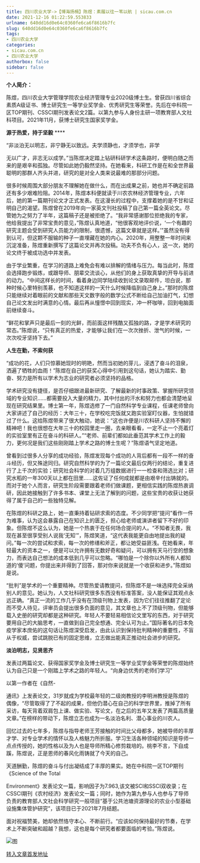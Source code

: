 ```yaml
---
title: 四川农业大学->【博海扬楫】陈煜：素履以往一苇以航 | sicau.com.cn
date: 2021-12-16 01:22:59.553833
urlname: 640dd16d0e64c0360fe6ca6f8616b7fc
slug: 640dd16d0e64c0360fe6ca6f8616b7fc
tags: 
- 四川农业大学
categories:
- sicau.com.cn
- 四川农业大学
authorbox: false
sidebar: false
---
```

**个人简介：**

陈煜，四川农业大学管理学院农业经济管理专业2020级博士生。曾获四川省综合素质A级证书、博士研究生一等学业奖学金、优秀研究生等荣誉。先后在中科院一区TOP期刊、CSSCI期刊发表论文2篇。以第九参与人身份主研一项教育部人文社科项目。2021年11月，获博士研究生国家奖学金。

**源于热爱，持于坚毅** ****

“非淡泊无以明志，非宁静无以致远。夫学须静也，才须学也，非学
<!--more-->
无以广才，非志无以成学。”当陈煜决定踏上钻研科研学术这条路时，便明白随之而来的是艰辛和孤独。尽管如此她仍毅然坚持。在她看来，科研工作是在和全世界最聪明的那群人齐头并进，研究的是对全人类来说最难的那部分问题。

很多时候周围大部分朋友不理解她在做什么，而在出成果之前，她也并不确定前路还有多少艰难险阻。2014年，陈煜本科便就读于川农农林经济管理专业，六年后，她的第一篇期刊论文才正式发表。在这漫长的过程中，支撑着她的是不甘和证明自己的渴望。陈煜曾在2019年向一家英文刊社投稿了自己第一篇全英论文。尽管她为之努力了半年，这篇稿子还是被拒绝了。“我非常感谢那位拒绝我的专家，他给我提出了非常宝贵的意见，”陈煜认真地道，“他很客观地评价说，‘一个有趣的研究主题会受到研究人员能力的限制，很遗憾，这篇文章就是这样。’”虽然没有得到认可，但这颗不服输的种子一直埋藏在她的内心。2020年，用整整一年时间来沉淀准备，陈煜重新撰写了这篇论文并再次投稿。功夫不负有心人，这一次，她的论文终于被成功选中并发表。

由于学业繁重，在学习的道路上难免会有难以排解的情绪与压力。每当此时，陈煜会选择跑步锻炼，或跟导师、朋辈交流谈心，从他们的身上获取真挚的开导与前进的动力。“中间这样长的时间，看着身边同学陆续收到论文录取邮件，坦白说，那种时候心里特别羡慕，也不知道这样的一天什么时候降临到自己身上。”那时的陈煜只能继续对着眼前的文献和那些天文数字般的数学公式不断给自己加油打气，幻想自己论文发出时满意的心情。最后再从憧憬中回到现实，冲一杯咖啡，回到电脑面前继续奋斗。

“鲜花和掌声只是最后一刻的光鲜，而前面这样残酷又孤独的路，才是学术研究的常态。”陈煜说，“只有真正的热爱，才能够让我们在一次次挫折、泄气的时候，一次次咬牙坚持下去。”

**人生在勤，不索何获**

“成功的花，人们只惊慕她现时的明艳，然而当初她的芽儿，浸透了奋斗的泪泉，洒遍了牺牲的血雨！”陈煜在自己的获奖心得中引用到这句话，她认为踏实、勤奋、努力是所有以学术为志业的研究者必须坚持的品格。

学术研究没有捷径，是否仔细跟进最新研究、了解最新的时事政策、掌握所研究领域的专业知识……都需要投入大量的精力，其中付出的汗水和努力也都会清楚地呈现在研究结果里。博士第一年，陈煜选修了一门自然科学专业课程，任课老师曾向大家讲述了自己的经历：大年三十，在学校吃完饭就又跑实验室盯仪器，生怕就错过了什么。这给陈煜带来了很大触动，她说：“这也许便是川农科研人坚持不懈的精神吧！我也很想在大年三十的校园里走一圈，去亲眼看看，一定不止一个亮着灯的实验室里有正在奋斗的科研人。”“老师、前辈们都如此垂范其学术工作上的毅力，更何况是我们这些刚刚踏上学术之路的博士生呢？”陈煜语气坚定地道。

曾看到过很多人分享的成功经验，陈煜发现每个成功的人背后都有一段不一样的奋斗经历，但又殊途同归。研究自然科学的为了一篇论文最后仅两行的结论，重复进行了上千次的实验；研究社会科学的对着几万组数据进行一一检查和筛选比对；研究水稻的一年300天以上都在田里……这佐证了任何成就都是由艰辛付出铸就的。而对于她个人而言，研究生阶段需要跟着老师们做课题，更相信实践的陈煜热衷调研，因此她接触到了许多书本、课堂上无法了解到的问题，这些宝贵的收获让她获得了属于自己的一些独特见解。

在陈煜的科研之路上，她一直秉持着钻研求索的态度。不少同学把“提问”看作一件为难事，认为这会暴露自己在知识上的匮乏，担心给老师或演讲者留下不好的印象。但陈煜不这么认为，她是一个热衷于在任何场合提问的人。“不知者无畏，我现在甚至很享受别人说我‘无知’”，陈煜笑道，“这代表我能更自由地提出我的疑问。”每一次的尝试和求索，每一次的修缮和斧正，都让她受益匪浅。在她看来，年轻最大的资本之一，便是可以允许拥有无数好奇和疑问，可以拥有天马行空的想象力，而表达自己想法的成本低到几乎可以忽略。“哪怕是一个除你以外所有人都知道的‘傻’问题，你提出来并得到了回答，那对你来说就是一个收获和进步。”陈煜如是说。

“批判”是学术的一个重要精神。尽管热爱请教提问，但陈煜不是一味选择完全采纳别人的意见。她认为，人文社科研究很多东西没有标准答案，没人能保证其观点永远正确。“真正一流的工作几乎没有在顶级刊物上发表，因为它们往往推翻了定论而不受人待见，评审员会提出很多负面的意见，其文章也上不了顶级刊物，但能够载入史册的研究却都是这种研究。年轻人不要轻易相信论文里写的东西，对于研究要用自己的大脑思考，一直做到自己完全想通、完全认可为止。”国际著名的日本免疫学家本庶佑的这句话让陈煜深受启发，由此认识到保持批判精神的重要性，不盲从于权威，尝试跳脱已有的固定思维，立志做出能真正推动社会进步的研究。

**淡泊明志，见贤思齐**

发表过两篇论文、获得国家奖学金及博士研究生一等学业奖学金等荣誉的陈煜始终认为自己只是一个刚踏上学术之路的年轻人。“向身边优秀的老师们学习”

以第一作者在《自然-

通讯》上发表论文，31岁就成为学校最年轻的二级岗教授的李明洲教授是陈煜的偶像，“尽管取得了了不起的成果，但他仍潜心在自己的科学世界里，推掉了所有采访，每天背着双肩包上课、做实验、写论文，在之后的五年又发表了两篇高质量文章。”在榜样的带动下，陈煜立志也成为一名淡泊名利、潜心事业的川农人。

回忆过去的七年多，陈煜与指导老师王芳接触的时间比父母都多，她被导师的丰厚才学、对专业学术的情怀以及人格魅力所折服。学习生活各种领域的知识是导师一点点传授的，她的性格以及为人也是导师所精心修剪栽培的。桃李不言，下自成蹊，陈煜说，正是恩师的春风化雨铸就了今天的自己。

天道酬勤，陈煜的奋斗与付出凝结成了丰厚的果实。她在中科院一区TOP期刊《Science of the Total

Environment》发表论文一篇，影响因子为7.963,该文被SCI和SSCI双收录；在CSSCI期刊《农村经济》发表论文一篇；同时，她作为第九参与人也参与了导师负责的教育部人文社会科学研究一般项目“基于公共池塘资源理论的农业小型基础设施集体管护研究”，该项目已于2021年7月结题。

面对祝福赞美，她却依然恪守本心、不断前行。“应该如何保持最好的节奏，在学术上不断突破和超越？我想，这也是每个研究者都要面临的考验。”陈煜说。

![图](https://news.sicau.edu.cn/__local/5/28/12/F73EEE634E974C73114D56697E9_DB1710E9_15033.jpg)

[转入文章首发地址](https://news.sicau.edu.cn/info/1078/66077.htm)